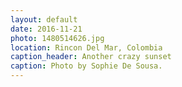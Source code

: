 ```yaml
---
layout: default
date: 2016-11-21
photo: 1480514626.jpg
location: Rincon Del Mar, Colombia
caption_header: Another crazy sunset
caption: Photo by Sophie De Sousa.
---
```

